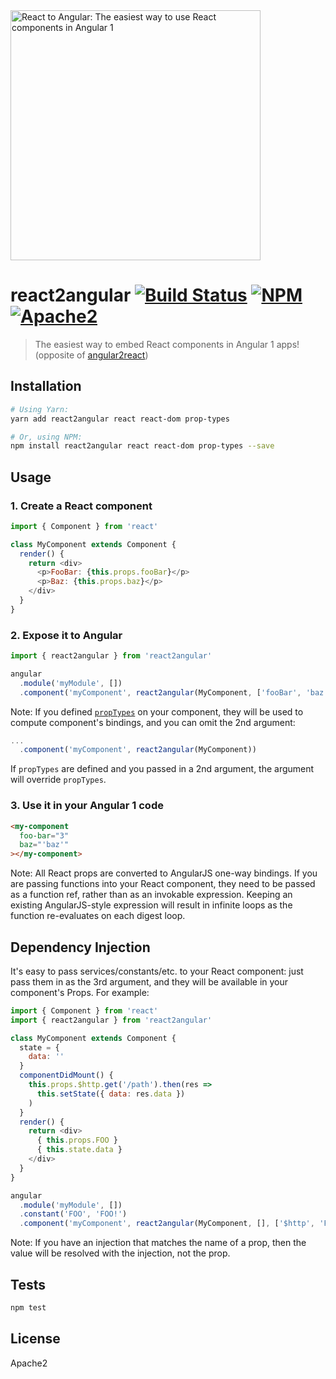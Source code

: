 <img alt="React to Angular: The easiest way to use React components in Angular 1" src="https://raw.githubusercontent.com/coatue-oss/react2angular/master/logo.png" width="400px" />

# react2angular [![Build Status](https://img.shields.io/circleci/project/coatue-oss/react2angular.svg?branch=master&style=flat-square)](https://circleci.com/gh/coatue-oss/react2angular) [![NPM](https://img.shields.io/npm/v/react2angular.svg?style=flat-square)](https://www.npmjs.com/package/react2angular) [![Apache2](https://img.shields.io/npm/l/react2angular.svg?style=flat-square)](https://opensource.org/licenses/Apache2)

> The easiest way to embed React components in Angular 1 apps! (opposite of [angular2react](https://github.com/coatue-oss/angular2react))

## Installation

```sh
# Using Yarn:
yarn add react2angular react react-dom prop-types

# Or, using NPM:
npm install react2angular react react-dom prop-types --save
```

## Usage

### 1. Create a React component

```js
import { Component } from 'react'

class MyComponent extends Component {
  render() {
    return <div>
      <p>FooBar: {this.props.fooBar}</p>
      <p>Baz: {this.props.baz}</p>
    </div>
  }
}
```

### 2. Expose it to Angular

```js
import { react2angular } from 'react2angular'

angular
  .module('myModule', [])
  .component('myComponent', react2angular(MyComponent, ['fooBar', 'baz']))
```

Note: If you defined [`propTypes`](https://facebook.github.io/react/docs/typechecking-with-proptypes.html) on your component, they will be used to compute component's bindings, and you can omit the 2nd argument:

```js
...
  .component('myComponent', react2angular(MyComponent))
```

If `propTypes` are defined and you passed in a 2nd argument, the argument will override `propTypes`.

### 3. Use it in your Angular 1 code

```html
<my-component
  foo-bar="3"
  baz="'baz'"
></my-component>
```

Note: All React props are converted to AngularJS one-way bindings. If you are passing functions into your React component, they need to be passed as a function ref, rather than as an invokable expression. Keeping an existing AngularJS-style expression will result in infinite loops as the function re-evaluates on each digest loop.

## Dependency Injection

It's easy to pass services/constants/etc. to your React component: just pass them in as the 3rd argument, and they will be available in your component's Props. For example:

```js
import { Component } from 'react'
import { react2angular } from 'react2angular'

class MyComponent extends Component {
  state = {
    data: ''
  }
  componentDidMount() {
    this.props.$http.get('/path').then(res =>
      this.setState({ data: res.data })
    )
  }
  render() {
    return <div>
      { this.props.FOO }
      { this.state.data }
    </div>
  }
}

angular
  .module('myModule', [])
  .constant('FOO', 'FOO!')
  .component('myComponent', react2angular(MyComponent, [], ['$http', 'FOO']))
```

Note: If you have an injection that matches the name of a prop, then the value will be resolved with the injection, not the prop.

## Tests

```sh
npm test
```

## License

Apache2
